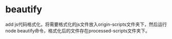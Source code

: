 # beautify
add
js代码格式化，将需要格式化的js文件放入origin-scripts文件夹下，然后运行node beautify命令，格式化后的文件存在processed-scripts文件夹下。

